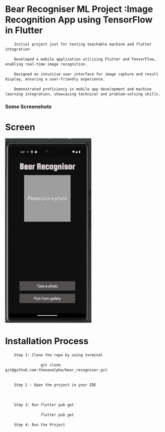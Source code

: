 # Bear Recogniser ML Project :Image Recognition App using TensorFlow in Flutter

        Initial project just for testing teachable machine and flutter integration

        Developed a mobile application utilizing Flutter and TensorFlow, enabling real-time image recognition.

        Designed an intuitive user interface for image capture and result display, ensuring a user-friendly experience.

        Demonstrated proficiency in mobile app development and machine learning integration, showcasing technical and problem-solving skills.

### Some Screenshots

<p float="left">

# Screen
  <img src="https://github.com/theneoalpha/bear_recogniser/blob/main/images/view.png"  />


 
</p>

# Installation Process

        Step 1: Clone the repo by using terminal

                    git clone git@github.com:theneoalpha/bear_recogniser.git


        Step 2 : Open the project in your IDE

                    

        Step 3: Run flutter pub get

                    flutter pub get

        Step 4: Run the Project                               
